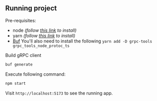 ## Running project

Pre-requisites:

- node _(follow [this link](https://nodejs.org/en/download/) to install)_
- yarn _(follow [this link](https://classic.yarnpkg.com/en/docs/install) to install)_
- [Buf](https://docs.buf.build/installation)
  You'll also need to install the following
  `yarn add -D grpc-tools grpc_tools_node_protoc_ts`

Build gRPC client

```bash
buf generate
```

Execute following command:

```bash
npm start
```

<!-- add scripts yarn add -D grpc-tools grpc_tools_node_protoc_ts -->

Visit `http://localhost:5173` to see the running app.
